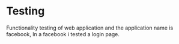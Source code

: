 # Testing
Functionality testing of web application and the application name is facebook,
In a facebook i tested a login page.
